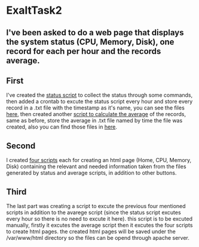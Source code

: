 # ExaltTask2
## I've been asked to do a web page that displays the system status (CPU, Memory, Disk), one record for each per hour and the records average.
## First 
I've created the [status script](/task2/status.sh) to collect the status through some commands, then added a crontab to excute the status script every hour and store every record in a .txt file with the timestamp as it's name, you can see the files [here](/task2/status/), then created another [script to calculate the average](/task2/avgs.sh) of the records, same as before, store the average in .txt file named by time the file was created, also you can find those files in [here](/task2/avgs/).
## Second 
I created [four scripts](/task2/htmlscripts/) each for creating an html page (Home, CPU, Memory, Disk) containing the relevant and needed information taken from the files generated by status and average scripts, in addition to other buttons. 
## Third 
The last part was creating a script to excute the previous four mentioned scripts in addition to the avarege script (since the status script excutes every hour so there is no need to excute it here). this script is to be excuted manually, firstly it excutes the average script then it excutes the four scripts to create html pages. the created html pages will be saved under the /var/www/html directory so the files can be opend through apache server.
